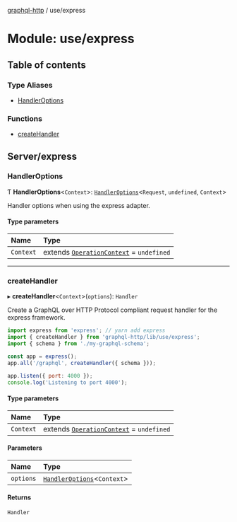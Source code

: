 [graphql-http](../README.md) / use/express

# Module: use/express

## Table of contents

### Type Aliases

- [HandlerOptions](use_express.md#handleroptions)

### Functions

- [createHandler](use_express.md#createhandler)

## Server/express

### HandlerOptions

Ƭ **HandlerOptions**<`Context`\>: [`HandlerOptions`](../interfaces/handler.HandlerOptions.md)<`Request`, `undefined`, `Context`\>

Handler options when using the express adapter.

#### Type parameters

| Name | Type |
| :------ | :------ |
| `Context` | extends [`OperationContext`](handler.md#operationcontext) = `undefined` |

___

### createHandler

▸ **createHandler**<`Context`\>(`options`): `Handler`

Create a GraphQL over HTTP Protocol compliant request handler for
the express framework.

```js
import express from 'express'; // yarn add express
import { createHandler } from 'graphql-http/lib/use/express';
import { schema } from './my-graphql-schema';

const app = express();
app.all('/graphql', createHandler({ schema }));

app.listen({ port: 4000 });
console.log('Listening to port 4000');
```

#### Type parameters

| Name | Type |
| :------ | :------ |
| `Context` | extends [`OperationContext`](handler.md#operationcontext) = `undefined` |

#### Parameters

| Name | Type |
| :------ | :------ |
| `options` | [`HandlerOptions`](use_express.md#handleroptions)<`Context`\> |

#### Returns

`Handler`

